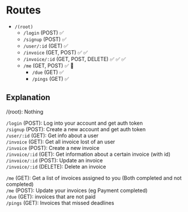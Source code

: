 # Routes
  
- `/(root)`
  - `/login` (POST) ✅  
  - `/signup` (POST) ✅  
  - `/user/:id` (GET) ✅  
  - `/invoice` (GET, POST) ✅ ✅ 
  - `/invoice/:id` (GET, POST, DELETE) ✅ ✅ ✅
  - `/me` (GET, POST) ✅ 🛑 
    - `/due` (GET) ✅ 
    - `/pings` (GET) ✅ 

## Explanation
  
/(root): Nothing  
  
`/login` (POST): Log into your account and get auth token  
`/signup` (POST): Create a new account and get auth token  
`/user/:id` (GET): Get info about a user  
`/invoice` (GET): Get all invoice lost of an user  
`/invoice` (POST): Create a new invoice  
`/invoice/:id` (GET): Get information about a certain invoice (with id)  
`/invoice/:id` (POST): Update an invoice   
`/invoice/:id` (DELETE): Delete an invoice  
  
`/me` (GET): Get a list of invoices assigned to you (Both completed and not completed)  
`/me` (POST): Update your invoices (eg Payment completed)  
`/due` (GET): invoices that are not paid  
`/pings` (GET): Invoices that missed deadlines  
